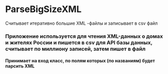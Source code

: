 # ParseBigSizeXML
Считывает итеративно большие XML -файлы и записывает в csv файл
### Приложение используется для чтения XML-данных о домах и жителях России и пишется в csv для API базы данных, считывает по миллиону записей, затем пишет в файл
#### Принимает на вход класс, по полям которых (по названиям) будет парсить XML
